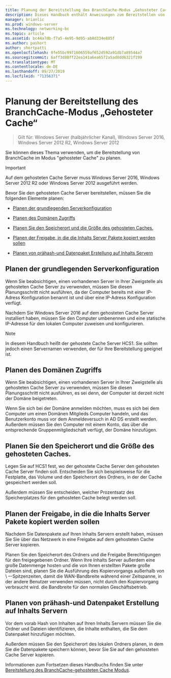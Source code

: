 ```yaml
---
title: Planung der Bereitstellung des BranchCache-Modus „Gehosteter Cache“
description: Dieses Handbuch enthält Anweisungen zum Bereitstellen von BranchCache im Modus "gehosteter Cache" auf Computern unter Windows Server 2016 und Windows 10.
manager: brianlic
ms.prod: windows-server
ms.technology: networking-bc
ms.topic: article
ms.assetid: bc44a7db-f7a5-4e95-9d95-ab8d334e885f
ms.author: pashort
author: shortpatti
ms.openlocfilehash: 0fe55bc9971606559af652d592a91db7a89544a7
ms.sourcegitcommit: 6aff3d88ff22ea141a6ea6572a5ad8dd6321f199
ms.translationtype: MT
ms.contentlocale: de-DE
ms.lasthandoff: 09/27/2019
ms.locfileid: "71356371"
---
```

# <a name="branchcache-hosted-cache-mode-deployment-planning"></a>Planung der Bereitstellung des BranchCache-Modus „Gehosteter Cache“

>Gilt für: Windows Server (halbjährlicher Kanal), Windows Server 2016, Windows Server 2012 R2, Windows Server 2012

Sie können dieses Thema verwenden, um die Bereitstellung von BranchCache im Modus "gehosteter Cache" zu planen.

>[!IMPORTANT]
>Auf dem gehosteten Cache Server muss Windows Server 2016, Windows Server 2012 R2 oder Windows Server 2012 ausgeführt werden.

Bevor Sie den gehosteten Cache Server bereitstellen, müssen Sie die folgenden Elemente planen:

- [Planen der grundlegenden Serverkonfiguration](#bkmk_basic)

- [Planen des Domänen Zugriffs](#bkmk_domain)

- [Planen Sie den Speicherort und die Größe des gehosteten Caches.](#bkmk_cachelocation)

- [Planen der Freigabe, in die die Inhalts Server Pakete kopiert werden sollen](#bkmk_package)

- [Planen von prähash-und Datenpaket Erstellung auf Inhalts Servern](#bkmk_prehash)

## <a name="bkmk_basic"></a>Planen der grundlegenden Serverkonfiguration
  
Wenn Sie beabsichtigen, einen vorhandenen Server in Ihrer Zweigstelle als gehosteten Cache Server zu verwenden, müssen Sie diesen Planungsschritt nicht ausführen, da der Computer bereits mit einer IP-Adress Konfiguration benannt ist und über eine IP-Adress Konfiguration verfügt.

Nachdem Sie Windows Server 2016 auf dem gehosteten Cache Server installiert haben, müssen Sie den Computer umbenennen und eine statische IP-Adresse für den lokalen Computer zuweisen und konfigurieren.

>[!NOTE]
>In diesem Handbuch heißt der gehostete Cache Server HCS1. Sie sollten jedoch einen Servernamen verwenden, der für Ihre Bereitstellung geeignet ist.

## <a name="bkmk_domain"></a>Planen des Domänen Zugriffs

Wenn Sie beabsichtigen, einen vorhandenen Server in Ihrer Zweigstelle als gehosteten Cache Server zu verwenden, müssen Sie diesen Planungsschritt nicht ausführen, es sei denn, der Computer ist derzeit nicht der Domäne beigetreten.
  
Wenn Sie sich bei der Domäne anmelden möchten, muss es sich bei dem Computer um einen Domänen Mitglieds Computer handeln, und das Benutzerkonto muss vor dem Anmeldeversuch in AD DS erstellt werden. Außerdem müssen Sie den Computer mit einem Konto, das über die entsprechende Gruppenmitgliedschaft verfügt, der Domäne hinzufügen.

## <a name="bkmk_cachelocation"></a>Planen Sie den Speicherort und die Größe des gehosteten Caches.

Legen Sie auf HCS1 fest, wo der gehostete Cache Server den gehosteten Cache Server finden soll. Entscheiden Sie sich beispielsweise für die Festplatte, das Volume und den Speicherort des Ordners, in der der Cache gespeichert werden soll.

Außerdem müssen Sie entscheiden, welcher Prozentsatz des Speicherplatzes für den gehosteten Cache belegt werden soll.

## <a name="bkmk_package"></a>Planen der Freigabe, in die die Inhalts Server Pakete kopiert werden sollen

Nachdem Sie Datenpakete auf Ihren Inhalts Servern erstellt haben, müssen Sie Sie über das Netzwerk in eine Freigabe auf dem gehosteten Cache Server kopieren.

Planen Sie den Speicherort des Ordners und die Freigabe Berechtigungen für den freigegebenen Ordner. Wenn Ihre Inhalts Server außerdem eine große Datenmenge hosten und die von Ihnen erstellten Pakete große Dateien sind, planen Sie die Ausführung des Kopiervorgangs außerhalb von \ –-Spitzenzeiten, damit die WAN-Bandbreite während einer Zeitspanne, in der andere Benutzer verwenden müssen, nicht durch den Kopiervorgang verbraucht wird.  die Bandbreite für den normalen Geschäftsbetrieb.

## <a name="bkmk_prehash"></a>Planen von prähash-und Datenpaket Erstellung auf Inhalts Servern

Vor dem vorab Hash von Inhalten auf Ihren Inhalts Servern müssen Sie die Ordner und Dateien identifizieren, die Inhalte enthalten, die Sie dem Datenpaket hinzufügen möchten. 

Außerdem müssen Sie den Speicherort des lokalen Ordners planen, in dem Sie die Datenpakete speichern können, bevor Sie Sie auf den gehosteten Cache Server kopieren.

Informationen zum Fortsetzen dieses Handbuchs finden Sie unter [Bereitstellung des BranchCache-gehosteten Cache Modus](4-Bc-Hcm-Deployment.md).
